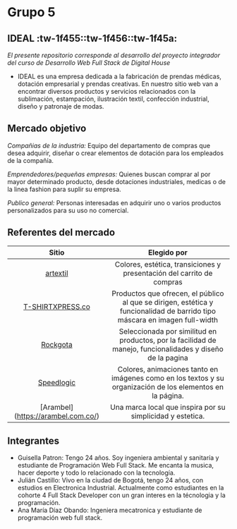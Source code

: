 Grupo 5 
=============

IDEAL :tw-1f455::tw-1f456::tw-1f45a:
-------------
*El presente repositorio corresponde al desarrollo del proyecto integrador del curso de Desarrollo Web Full Stack de Digital House*

- IDEAL es una empresa dedicada a la fabricación de prendas médicas, dotación empresarial y prendas creativas. En nuestro sitio web van a encontrar diversos productos y servicios relacionados con la sublimación, estampación, ilustración textil, confección industrial, diseño y patronaje de modas. 

Mercado objetivo
-------------
*Compañias de la industria:* Equipo del departamento de compras que desea 
adquirir, diseñar o crear elementos de dotación para los empleados de la compañía.

*Emprendedores/pequeñas empresas:*  Quienes buscan comprar al por mayor determinado producto, desde dotaciones industriales, medicas o de la linea fashion para suplir su empresa. 

*Publico general:* Personas interesadas en adquirir uno o varios productos personalizados para su uso no comercial.

Referentes del mercado
-------------
|  Sitio | Elegido por |
| :---------------:|:---------------: |
|[artextil](https://www.artextil.com.co/ ) | Colores, estética, transiciones y presentación del carrito de compras   |  
|[T-SHIRTXPRESS.co](https://www.tshirtxpress.co/)   | Productos que ofrecen, el público al que se dirigen, estética y funcionalidad de barrido tipo máscara en imagen full-width |   
|[Rockgota](https://www.rockgota.com/)   | Seleccionada por similitud en productos, por la facilidad de manejo, funcionalidades y diseño de la pagina |   
|[Speedlogic](https://speedlogic.com.co/)   | Colores, animaciones tanto en imágenes como en los textos y su organización de los elementos en la página. |   
|[Arambel] (https://arambel.com.co/) | Una marca local que inspira por su simplicidad y estetica.|


Integrantes 
-------------

- Guisella Patron: Tengo 24 años. Soy ingeniera ambiental y sanitaría y estudiante de Programación Web Full Stack. Me encanta la musica, hacer deporte y todo lo relacionado con la tecnología. 
- Julián Castillo: Vivo en la ciudad de Bogotá, tengo 24 años, con estudios en Electronica Industrial. Actualmente como estudiantes en la cohorte 4 Full Stack Developer con un gran interes en la técnologia y la programación.
- Ana María Díaz Obando: Ingeniera mecatronica y estudiante de programación web full stack.